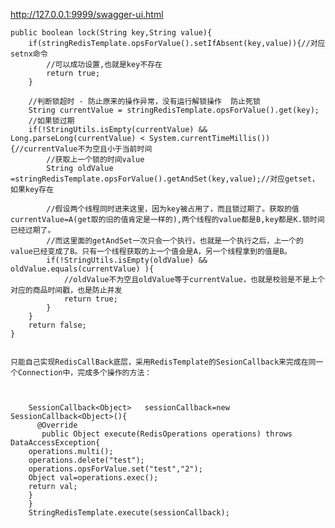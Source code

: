 

http://127.0.0.1:9999/swagger-ui.html


    public boolean lock(String key,String value){
        if(stringRedisTemplate.opsForValue().setIfAbsent(key,value)){//对应setnx命令
            //可以成功设置,也就是key不存在
            return true;
        }

        //判断锁超时 - 防止原来的操作异常，没有运行解锁操作  防止死锁
        String currentValue = stringRedisTemplate.opsForValue().get(key);
        //如果锁过期
        if(!StringUtils.isEmpty(currentValue) && Long.parseLong(currentValue) < System.currentTimeMillis()){//currentValue不为空且小于当前时间
            //获取上一个锁的时间value
            String oldValue =stringRedisTemplate.opsForValue().getAndSet(key,value);//对应getset，如果key存在

            //假设两个线程同时进来这里，因为key被占用了，而且锁过期了。获取的值currentValue=A(get取的旧的值肯定是一样的),两个线程的value都是B,key都是K.锁时间已经过期了。
            //而这里面的getAndSet一次只会一个执行，也就是一个执行之后，上一个的value已经变成了B。只有一个线程获取的上一个值会是A，另一个线程拿到的值是B。
            if(!StringUtils.isEmpty(oldValue) && oldValue.equals(currentValue) ){
                //oldValue不为空且oldValue等于currentValue，也就是校验是不是上个对应的商品时间戳，也是防止并发
                return true;
            }
        }
        return false;
    }
    
    
    只能自己实现RedisCallBack底层，采用RedisTemplate的SesionCallback来完成在同一个Connection中，完成多个操作的方法：
    
                 
    
        SessionCallback<Object>   sessionCallback=new SessionCallback<Object>(){
          @Override
           public Object execute(RedisOperations operations) throws DataAccessException{
        operations.multi();
        operations.delete("test");
        operations.opsForValue.set("test","2");
        Object val=operations.exec();
        return val;
        }
        }
        StringRedisTemplate.execute(sessionCallback);